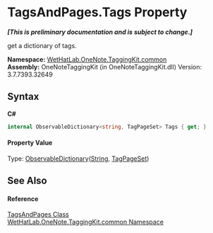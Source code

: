 # TagsAndPages.Tags Property 
 _**\[This is preliminary documentation and is subject to change.\]**_

get a dictionary of tags.

**Namespace:**&nbsp;<a href="bcdbab9c-63d1-48a4-6937-af53fb8d9a55.md">WetHatLab.OneNote.TaggingKit.common</a><br />**Assembly:**&nbsp;OneNoteTaggingKit (in OneNoteTaggingKit.dll) Version: 3.7.7393.32649

## Syntax

**C#**<br />
``` C#
internal ObservableDictionary<string, TagPageSet> Tags { get; }
```


#### Property Value
Type: <a href="b95e4b9e-1bee-ddc0-1db7-61a35069e23a.md">ObservableDictionary</a>(<a href="http://msdn2.microsoft.com/en-us/library/s1wwdcbf" target="_blank">String</a>, <a href="8abe04f4-0682-74c0-5557-fa48d6eff35f.md">TagPageSet</a>)

## See Also


#### Reference
<a href="55690233-0343-b962-e73d-0385d0bc7865.md">TagsAndPages Class</a><br /><a href="bcdbab9c-63d1-48a4-6937-af53fb8d9a55.md">WetHatLab.OneNote.TaggingKit.common Namespace</a><br />